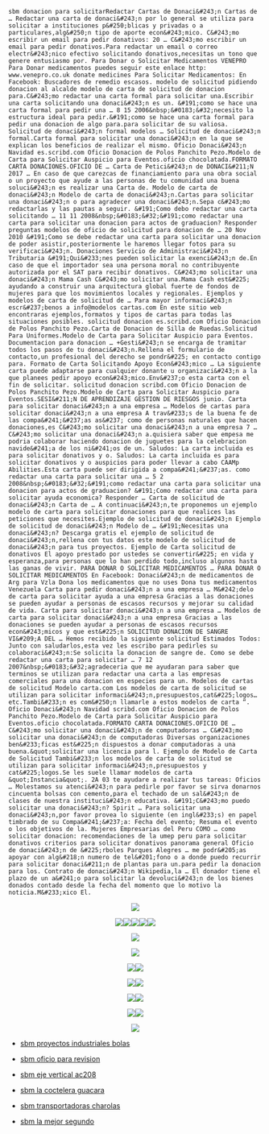 
```
sbm donacion para solicitarRedactar Cartas de Donaci&#243;n Cartas de … Redactar una carta de donaci&#243;n por lo general se utiliza para solicitar a instituciones p&#250;blicas y privadas o a particulares,alg&#250;n tipo de aporte econ&#243;mico. C&#243;mo escribir un email para pedir donativos: 20 … C&#243;mo escribir un email para pedir donativos.Para redactar un email o correo electr&#243;nico efectivo solicitando donativos,necesitas un tono que genere entusiasmo por. Para Donar o Solicitar Medicamentos VENEPRO Para Donar medicamentos puedes seguir este enlace http: www.venepro.co.uk donate medicines Para Solicitar Medicamentos: En Facebook: Buscadores de remedio escasos. modelo de solicitud pidiendo donacion al alcalde modelo de carta de solicitud de donacion para.C&#243;mo redactar una carta formal para solicitar una.Escribir una carta solicitando una donaci&#243;n es un. &#191;como se hace una carta formal para pedir una … 8 15 2006&nbsp;&#0183;&#32;necesito la estructura ideal para pedir.&#191;como se hace una carta formal para pedir una donacion de algo para.para solicitar de su valiosa. Solicitud de donaci&#243;n formal modelos … Solicitud de donaci&#243;n formal.Carta formal para solicitar una donaci&#243;n en la que se explican los beneficios de realizar el mismo. Oficio Donaci&#243;n Navidad es.scribd.com Oficio Donacion de Polos Panchito Pezo.Modelo de Carta para Solicitar Auspicio para Eventos.oficio chocolatada.FORMATO CARTA DONACIONES.OFICIO DE … Carta de Petici&#243;n de DONACI&#211;N 2017 … En caso de que carezcas de financiamiento para una obra social o un proyecto que ayude a las personas de tu comunidad una buena soluci&#243;n es realizar una Carta de. Modelo de carta de donaci&#243;n Modelo de carta de donaci&#243;n.Cartas para solicitar una donaci&#243;n o para agradecer una donaci&#243;n.Sepa c&#243;mo redactarlas y las pautas a seguir. &#191;Como debo redactar una carta solicitando … 11 11 2008&nbsp;&#0183;&#32;&#191;como redactar una carta para solicitar una donacion para actos de graduacion? Responder preguntas modelos de oficio de solicitud para donacion de … 20 Nov 2010 &#191;Como se debe redactar una carta para solicitar una donacion de poder asistir,posteriormente le haremos llegar fotos para su verificaci&#243;n. Donaciones Servicio de Administraci&#243;n Tributaria &#191;Qui&#233;nes pueden solicitar la exenci&#243;n de.En caso de que el importador sea una persona moral no contribuyente autorizada por el SAT para recibir donativos. C&#243;mo solicitar una donaci&#243;n Mama Cash C&#243;mo solicitar una.Mama Cash est&#225; ayudando a construir una arquitectura global fuerte de fondos de mujeres para que los movimientos locales y regionales. Ejemplos y modelos de carta de solicitud de … Para mayor informaci&#243;n escr&#237;benos a info@modelos cartas.com En este sitio web encontraras ejemplos,formatos y tipos de cartas para todas las situaciones posibles. solicitud donacion es.scribd.com Oficio Donacion de Polos Panchito Pezo.Carta de Donacion de Silla de Ruedas.Solicitud Para Uniformes.Modelo de Carta para Solicitar Auspicio para Eventos. Documentacion para donacion … +Gesti&#243;n se encarga de tramitar todos los pasos de tu donaci&#243;n.Rellena el formulario de contacto,un profesional del derecho se pondr&#225; en contacto contigo para. Formato de Carta Solicitando Apoyo Econ&#243;mico … La siguiente carta puede adaptarse para cualquier donante u organizaci&#243;n a la que planees pedir apoyo econ&#243;mico.Env&#237;o esta carta con el fin de solicitar. solicitud donacion scribd.com Oficio Donacion de Polos Panchito Pezo.Modelo de Carta para Solicitar Auspicio para Eventos.SESI&#211;N DE APRENDIZAJE GESTION DE RIESGOS junio. Carta para solicitar donaci&#243;n a una empresa … Modelos de cartas para solicitar donaci&#243;n a una empresa A trav&#233;s de la buena fe de las compa&#241;&#237;as as&#237; como de personas naturales que hacen donaciones,es C&#243;mo solicitar una donaci&#243;n a una empresa 7 … C&#243;mo solicitar una donaci&#243;n a.quisiera saber que empesa me podria colaborar haciendo donacion de juguetes para la celebracion navide&#241;a de los ni&#241;os de un. Saludos: La carta incluida es para solicitar donativos y o. Saludos: La carta incluida es para solicitar donativos y o auspicios para poder llevar a cabo CAAMp Abilities.Esta carta puede ser dirigida a compa&#241;&#237;as. como redactar una carta para solicitar una … 5 2 2008&nbsp;&#0183;&#32;&#191;como redactar una carta para solicitar una donacion para actos de graduacion? &#191;Como redactar una carta para solicitar ayuda economica? Responder … Carta de solicitud de donaci&#243;n Carta de … A continuaci&#243;n,te proponemos un ejemplo modelo de carta para solicitar donaciones para que realices las peticiones que necesites.Ejemplo de solicitud de donaci&#243;n Ejemplo de solicitud de donaci&#243;n Modelo de … &#191;Necesitas una donaci&#243;n? Descarga gratis el ejemplo de solicitud de donaci&#243;n,rellena con tus datos este modelo de solicitud de donaci&#243;n para tus proyectos. Ejemplo de Carta solicitud de donativos El apoyo prestado por ustedes se convertir&#225; en vida y esperanza,para personas que lo han perdido todo,incluso algunos hasta las ganas de vivir. PARA DONAR O SOLICITAR MEDICAMENTOS … PARA DONAR O SOLICITAR MEDICAMENTOS En Facebook: Donaci&#243;n de medicamentos de Arg para Vzla Dona los medicamentos que no uses Dona tus medicamentos Venezuela Carta para pedir donaci&#243;n a una empresa … M&#242;delo de carta para solicitar ayuda a una empresa Gracias a las donaciones se pueden ayudar a personas de escasos recursos y mejorar su calidad de vida. Carta para solicitar donaci&#243;n a una empresa … Modelos de carta para solicitar donaci&#243;n a una empresa Gracias a las donaciones se pueden ayudar a personas de escasos recursos econ&#243;micos y que est&#225;n SOLICITUD DONACION DE SANGRE VI&#209;A DEL … Hemos recibido la siguiente solicitud Estimados Todos: Junto con saludarlos,esta vez les escribo para pedirles su colaboraci&#243;n:Se solicita la donacion de sangre de. Como se debe redactar una carta para solicitar … 7 12 2007&nbsp;&#0183;&#32;agradeceria que me ayudaran para saber que terminos se utilizan para redactar una carta a las empresas comerciales para una donacion en especies para un. Modelos de cartas de solicitud Modelo carta.com Los modelos de carta de solicitud se utilizan para solicitar informaci&#243;n,presupuestos,cat&#225;logos… etc.Tambi&#233;n es com&#250;n llamarle a estos modelos de carta “. Oficio Donaci&#243;n Navidad scribd.com Oficio Donacion de Polos Panchito Pezo.Modelo de Carta para Solicitar Auspicio para Eventos.oficio chocolatada.FORMATO CARTA DONACIONES.OFICIO DE … C&#243;mo solicitar una donaci&#243;n de computadoras … C&#243;mo solicitar una donaci&#243;n de computadoras Diversas organizaciones ben&#233;ficas est&#225;n dispuestos a donar computadoras a una buena.&quot;solicitar una licencia para l. Ejemplo de Modelo de Carta de Solicitud Tambi&#233;n los modelos de carta de solicitud se utilizan para solicitar informaci&#243;n,presupuestos y cat&#225;logos.Se les suele llamar modelos de carta &quot;Instancia&quot;. 2A 03 te ayudare a realizar tus tareas: Oficios … Molestamos su atenci&#243;n para pedirle por favor se sirva donarnos cincuenta bolsas con cemento,para el techado de un sal&#243;n de clases de nuestra instituci&#243;n educativa. &#191;C&#243;mo puedo solicitar una donaci&#243;n? Spirit … Para solicitar una donaci&#243;n,por favor provea lo siguiente (en ingl&#233;s) en papel timbrado de su Compa&#241;&#237;a: Fecha del evento; Resuma el evento o los objetivos de la. Mujeres Empresarias del Peru COMO … como solicitar donacion: recomendaciones de la umep peru para solicitar donativos criterios para solicitar donativos panorama general Oficio de donaci&#243;n de &#225;rboles Parques Alegres … me podr&#205;as apoyar con alg&#218;n numero de tel&#201;fono o a donde puedo recurrir para solicitar donaci&#211;n de plantas para un.para pedir la donacion para los. Contrato de donaci&#243;n Wikipedia,la … El donador tiene el plazo de un a&#241;o para solicitar la devoluci&#243;n de los bienes donados contado desde la fecha del momento que lo motivo la noticia.M&#233;xico El. 
```

<div align="center">

<a href="https://es-crusher.shibang-china.com/github&k=sbm+donacion+para+solicitar"><img src="https://static.shibang-china.com/es/crusher/logo.jpg"></a>

<a href="https://es-crusher.shibang-china.com/github&k=sbm+donacion+para+solicitar"><img src="https://static.shibang-china.com/es/crusher/index.jpg"></a><a href="https://es-crusher.shibang-china.com/material.htmlgithub&k=sbm+donacion+para+solicitar"><img src="https://static.shibang-china.com/es/crusher/material.jpg"></a><a href="https://es-crusher.shibang-china.com/application.htmlgithub&k=sbm+donacion+para+solicitar"><img src="https://static.shibang-china.com/es/crusher/application.jpg"></a><a href="https://es-crusher.shibang-china.com/aboutus.htmlgithub&k=sbm+donacion+para+solicitar"><img src="https://static.shibang-china.com/es/crusher/aboutus.jpg"></a><a href="https://es-crusher.shibang-china.com/contact.htmlgithub&k=sbm+donacion+para+solicitar"><img src="https://static.shibang-china.com/es/crusher/contact.jpg"></a>

<a href="https://es-crusher.shibang-china.com/github&k=sbm+donacion+para+solicitar"><img src="https://static.shibang-china.com/es/crusher/banner.jpg"></a>

<a href="https://swt.shibang-china.com/github&k=sbm+donacion+para+solicitar"><img src="https://static.shibang-china.com/es/crusher/text.jpg"></a>

<a href="https://swt.shibang-china.com/github&k=sbm+donacion+para+solicitar"><img src="https://static.shibang-china.com/es/crusher/chat.jpg"></a><a href="https://es-crusher.shibang-china.com/contact.htmlgithub&k=sbm+donacion+para+solicitar"><img src="https://static.shibang-china.com/es/crusher/message.jpg"></a>

<a href="https://es-crusher.shibang-china.com/products/pe.htmlgithub&k=sbm+donacion+para+solicitar"><img src="https://static.shibang-china.com/es/crusher/pe.jpg"></a><a href="https://es-crusher.shibang-china.com/products/pf.htmlgithub&k=sbm+donacion+para+solicitar"><img src="https://static.shibang-china.com/es/crusher/pf.jpg"></a>

<a href="https://es-crusher.shibang-china.com/products/hpt.htmlgithub&k=sbm+donacion+para+solicitar"><img src="https://static.shibang-china.com/es/crusher/hpt.jpg"></a><a href="https://es-crusher.shibang-china.com/products/vsi.htmlgithub&k=sbm+donacion+para+solicitar"><img src="https://static.shibang-china.com/es/crusher/vsi.jpg"></a>

<a href="https://es-crusher.shibang-china.com/products/klv.htmlgithub&k=sbm+donacion+para+solicitar"><img src="https://static.shibang-china.com/es/crusher/klv.jpg"></a><a href="https://es-crusher.shibang-china.com/products/portable.htmlgithub&k=sbm+donacion+para+solicitar"><img src="https://static.shibang-china.com/es/crusher/portable.jpg"></a>

<a href="https://swt.shibang-china.com/github&k=sbm+donacion+para+solicitar"><img src="https://static.shibang-china.com/es/crusher/case.jpg"></a>

</div>


* [sbm proyectos industriales bolas](sbm%20proyectos%20industriales%20bolas.md)

* [sbm oficio para revision](sbm%20oficio%20para%20revision.md)

* [sbm eje vertical ac208](sbm%20eje%20vertical%20ac208.md)

* [sbm la coctelera guacara](sbm%20la%20coctelera%20guacara.md)

* [sbm transportadoras charolas](sbm%20transportadoras%20charolas.md)

* [sbm la mejor segundo](sbm%20la%20mejor%20segundo.md)